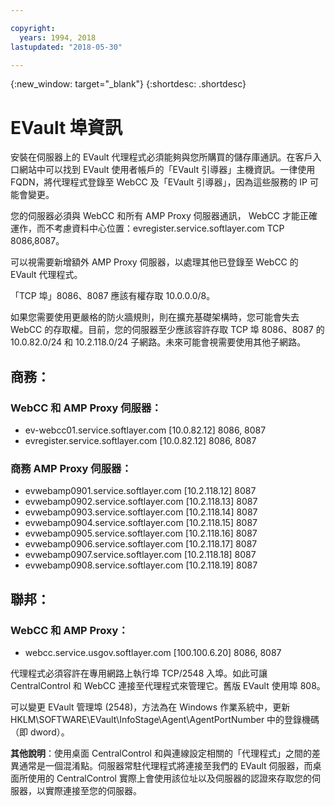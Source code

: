 ```yaml
---

copyright:
  years: 1994, 2018
lastupdated: "2018-05-30"

---
```

{:new_window: target="_blank"}
{:shortdesc: .shortdesc}

# EVault 埠資訊

安裝在伺服器上的 EVault 代理程式必須能夠與您所購買的儲存庫通訊。在客戶入口網站中可以找到 EVault 使用者帳戶的「EVault 引導器」主機資訊。一律使用 FQDN，將代理程式登錄至 WebCC 及「EVault 引導器」，因為這些服務的 IP 可能會變更。 

您的伺服器必須與 WebCC 和所有 AMP Proxy 伺服器通訊， WebCC 才能正確運作，而不考慮資料中心位置：evregister.service.softlayer.com TCP 8086,8087。 

可以視需要新增額外 AMP Proxy 伺服器，以處理其他已登錄至 WebCC 的 EVault 代理程式。 

「TCP 埠」8086、8087 應該有權存取 10.0.0.0/8。 

如果您需要使用更嚴格的防火牆規則，則在擴充基礎架構時，您可能會失去 WebCC 的存取權。目前，您的伺服器至少應該容許存取 TCP 埠 8086、8087 的 10.0.82.0/24 和 10.2.118.0/24 子網路。未來可能會視需要使用其他子網路。

## 商務：

### WebCC 和 AMP Proxy 伺服器：

- ev-webcc01.service.softlayer.com [10.0.82.12] 8086, 8087
- evregister.service.softlayer.com [10.0.82.12] 8086, 8087

### 商務 AMP Proxy 伺服器：

- evwebamp0901.service.softlayer.com [10.2.118.12] 8087
- evwebamp0902.service.softlayer.com [10.2.118.13] 8087
- evwebamp0903.service.softlayer.com [10.2.118.14] 8087
- evwebamp0904.service.softlayer.com [10.2.118.15] 8087
- evwebamp0905.service.softlayer.com [10.2.118.16] 8087
- evwebamp0906.service.softlayer.com [10.2.118.17] 8087
- evwebamp0907.service.softlayer.com [10.2.118.18] 8087
- evwebamp0908.service.softlayer.com [10.2.118.19] 8087

## 聯邦：

### WebCC 和 AMP Proxy：

- webcc.service.usgov.softlayer.com [100.100.6.20] 8086, 8087
 
代理程式必須容許在專用網路上執行埠 TCP/2548 入埠。如此可讓 CentralControl 和 WebCC 連接至代理程式來管理它。舊版 EVault 使用埠 808。

可以變更 EVault 管理埠 (2548)，方法為在 Windows 作業系統中，更新 HKLM\SOFTWARE\EVault\InfoStage\Agent\AgentPortNumber 中的登錄機碼（即 dword）。

**其他說明**：使用桌面 CentralControl 和與連線設定相關的「代理程式」之間的差異通常是一個混淆點。伺服器常駐代理程式將連接至我們的 EVault 伺服器，而桌面所使用的 CentralControl 實際上會使用該位址以及伺服器的認證來存取您的伺服器，以實際連接至您的伺服器。
